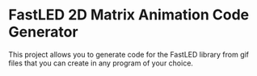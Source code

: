 # FastLED 2D Matrix Animation Code Generator
This project allows you to generate code for the FastLED library from gif files that you can create in any program of your choice. 
